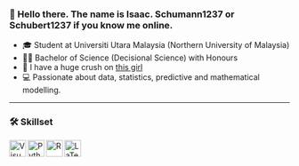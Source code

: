 ### 👋 Hello there. The name is Isaac. Schumann1237 or Schubert1237 if you know me online.

- 🎓 Student at Universiti Utara Malaysia (Northern University of Malaysia)
- 🧑‍🔬 Bachelor of Science (Decisional Science) with Honours
- 💌 I have a huge crush on <a href="https://github.com/Phavanee"> this girl </a>
- 💻 Passionate about data, statistics, predictive and mathematical modelling.
---
### 🛠️ Skillset

<img align="left" alt="Visual Basic" width="30px" styles="padding-right:10px;" src="https://cdn.jsdelivr.net/gh/devicons/devicon@latest/icons/visualbasic/visualbasic-original.svg" />
<img align="left" alt="Python" width="30px" styles="padding-right:10px;" src="https://cdn.jsdelivr.net/gh/devicons/devicon@latest/icons/python/python-original.svg" />
<img align="left" alt="R" width="30px" styles="padding-right:10px;" src="https://cdn.jsdelivr.net/gh/devicons/devicon@latest/icons/r/r-original.svg" />
<img align="left" alt="LaTeX" width="30px" styles="padding-right:px;" src="https://cdn.jsdelivr.net/gh/devicons/devicon@latest/icons/latex/latex-original.svg" />
          
          
          


